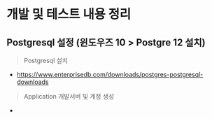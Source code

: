 # 개발 및 테스트 내용 정리
## Postgresql 설정 (윈도우즈 10 > Postgre 12 설치)
> Postgresql 설치
- https://www.enterprisedb.com/downloads/postgres-postgresql-downloads

> Application 개발서버 및 계정 생성
- 
